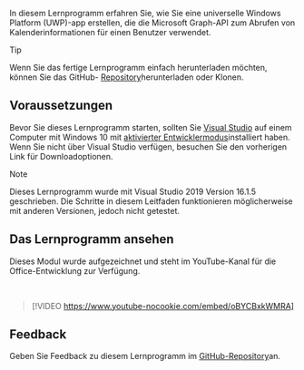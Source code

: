 <!-- markdownlint-disable MD002 MD041 -->

In diesem Lernprogramm erfahren Sie, wie Sie eine universelle Windows Platform (UWP)-app erstellen, die die Microsoft Graph-API zum Abrufen von Kalenderinformationen für einen Benutzer verwendet.

> [!TIP]
> Wenn Sie das fertige Lernprogramm einfach herunterladen möchten, können Sie das GitHub- [Repository](https://github.com/microsoftgraph/msgraph-training-uwp)herunterladen oder Klonen.

## <a name="prerequisites"></a>Voraussetzungen

Bevor Sie dieses Lernprogramm starten, sollten Sie [Visual Studio](https://visualstudio.microsoft.com/vs/) auf einem Computer mit Windows 10 mit [aktivierter Entwicklermodus](https://docs.microsoft.com/windows/uwp/get-started/enable-your-device-for-development)installiert haben. Wenn Sie nicht über Visual Studio verfügen, besuchen Sie den vorherigen Link für Downloadoptionen.

> [!NOTE]
> Dieses Lernprogramm wurde mit Visual Studio 2019 Version 16.1.5 geschrieben. Die Schritte in diesem Leitfaden funktionieren möglicherweise mit anderen Versionen, jedoch nicht getestet.

## <a name="watch-the-tutorial"></a>Das Lernprogramm ansehen

Dieses Modul wurde aufgezeichnet und steht im YouTube-Kanal für die Office-Entwicklung zur Verfügung.

<!-- markdownlint-disable MD033 MD034 -->
<br/>

> [!VIDEO https://www.youtube-nocookie.com/embed/oBYCBxkWMRA]
<!-- markdownlint-enable MD033 MD034 -->

## <a name="feedback"></a>Feedback

Geben Sie Feedback zu diesem Lernprogramm im [GitHub-Repository](https://github.com/microsoftgraph/msgraph-training-uwp)an.
